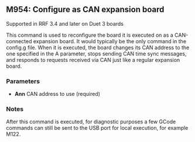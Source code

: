 ## M954: Configure as CAN expansion board

Supported in RRF 3.4 and later on Duet 3 boards

This command is used to reconfigure the board it is executed on as a CAN-connected expansion board. It would typically be the only command in the config.g file. When it is executed, the board changes its CAN address to the one specified in the A parameter, stops sending CAN time sync messages, and responds to requests received via CAN just like a regular expansion board.

### Parameters

- **Ann** CAN address to use (required)

### Notes

After this command is executed, for diagnostic purposes a few GCode commands can still be sent to the USB port for local execution, for example M122.

